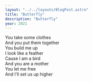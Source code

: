 ```yaml
---
layout: "../../layouts/BlogPost.astro"
title: "Butterfly"
description: "Butterfly"
year: 2021
---
```


You take some clothes  
And you put them together  
You build me up  
I look like a feather  
Cause I am a bird  
And you are a mother  
You let me free  
And I'll set us up higher  


